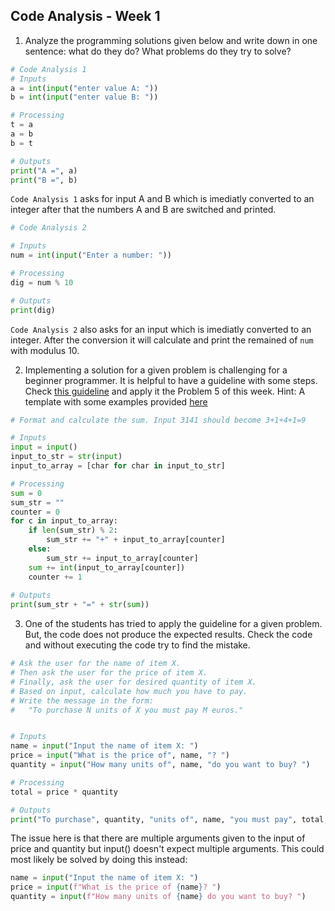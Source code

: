 ## Code Analysis - Week 1

1) Analyze the programming solutions given below and write down in one sentence: what do they do? What problems do they try to solve?

```py
# Code Analysis 1
# Inputs
a = int(input("enter value A: "))
b = int(input("enter value B: "))

# Processing
t = a
a = b
b = t

# Outputs
print("A =", a)
print("B =", b)
```

`Code Analysis 1` asks for input A and B which is imediatly converted to an integer after that the numbers A and B are switched and printed.

```py
# Code Analysis 2

# Inputs
num = int(input("Enter a number: "))

# Processing
dig = num % 10

# Outputs
print(dig)
```
`Code Analysis 2` also asks for an input which is imediatly converted to an integer. After the conversion it will calculate and print the remained of `num` with modulus 10.

2) Implementing a solution for a given problem is challenging for a beginner programmer. It is helpful to have a guideline with some steps. Check [this guideline](https://github.com/hogeschool/basecamp/blob/main/week01/checklist_metacog.pdf) and apply it the Problem 5 of this week. Hint: A template with some examples provided [here](https://github.com/hogeschool/basecamp/blob/main/week01/template.py)

```py
# Format and calculate the sum. Input 3141 should become 3+1+4+1=9 

# Inputs
input = input()
input_to_str = str(input)
input_to_array = [char for char in input_to_str]

# Processing
sum = 0
sum_str = ""
counter = 0
for c in input_to_array:
    if len(sum_str) % 2:
        sum_str += "+" + input_to_array[counter]
    else:
        sum_str += input_to_array[counter]
    sum += int(input_to_array[counter])
    counter += 1
    
# Outputs
print(sum_str + "=" + str(sum))
```

3) One of the students has tried to apply the guideline for a given problem. But, the code does not produce the expected results. Check the code and without executing the code try to find the mistake.

```py
# Ask the user for the name of item X.
# Then ask the user for the price of item X.
# Finally, ask the user for desired quantity of item X.
# Based on input, calculate how much you have to pay.
# Write the message in the form:
#   "To purchase N units of X you must pay M euros."


# Inputs
name = input("Input the name of item X: ")
price = input("What is the price of", name, "? ")
quantity = input("How many units of", name, "do you want to buy? ")

# Processing
total = price * quantity

# Outputs
print("To purchase", quantity, "units of", name, "you must pay", total, "euros.")
```
The issue here is that there are multiple arguments given to the input of price and quantity but input() doesn't expect multiple arguments.
This could most likely be solved by doing this instead:

```py
name = input("Input the name of item X: ")
price = input(f"What is the price of {name}? ")
quantity = input(f"How many units of {name} do you want to buy? ")
```
